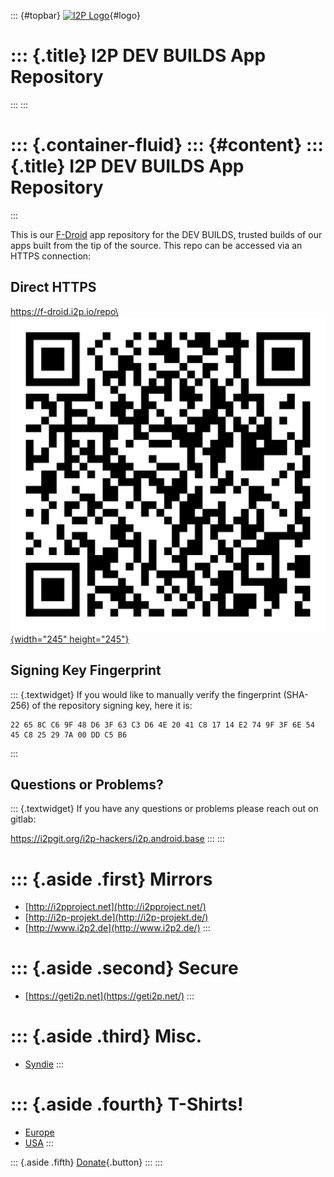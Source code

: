 ::: {#topbar}
[![I2P
Logo](i2plogo.png "The Invisible Internet Project (I2P)")](https://geti2p.net){#logo}

::: {.title}
I2P DEV BUILDS App Repository
=============================
:::
:::

::: {.container-fluid}
::: {#content}
::: {.title}
I2P DEV BUILDS App Repository
=============================
:::

This is our [F-Droid](https://f-droid.org) app repository for the DEV
BUILDS, trusted builds of our apps built from the tip of the source.
This repo can be accessed via an HTTPS connection:

Direct HTTPS
------------

[https://f-droid.i2p.io/repo\
![f-droid.i2p.io](/f-droid.i2p.io-QR.png){width="245"
height="245"}](https://f-droid.i2p.io/repo?fingerprint=22658CC69F48D63F63C3D64E2041C81714E2749F3F6E5445C825297A00DDC5B6)

Signing Key Fingerprint
-----------------------

::: {.textwidget}
If you would like to manually verify the fingerprint (SHA-256) of the
repository signing key, here it is:

    22 65 8C C6 9F 48 D6 3F 63 C3 D6 4E 20 41 C8 17 14 E2 74 9F 3F 6E 54 45 C8 25 29 7A 00 DD C5 B6
:::

Questions or Problems?
----------------------

::: {.textwidget}
If you have any questions or problems please reach out on gitlab:

<https://i2pgit.org/i2p-hackers/i2p.android.base>
:::
:::

::: {.aside .first}
Mirrors
=======

-   [http://i2pproject.net](http://i2pproject.net/)
-   [http://i2p-projekt.de](http://i2p-projekt.de/)
-   [http://www.i2p2.de](http://www.i2p2.de/)
:::

::: {.aside .second}
Secure
======

-   [https://geti2p.net](https://geti2p.net/)
:::

::: {.aside .third}
Misc.
=====

-   [Syndie](http://syndie.i2p2.de/)
:::

::: {.aside .fourth}
T-Shirts!
=========

-   [Europe](http://www.getdigital.de/products/I2P_Fanshirt/lng/en)
-   [USA](https://i2pshop.spreadshirt.com/)
:::

::: {.aside .fifth}
[Donate](https://geti2p.net/en/get-involved/donate){.button}
:::
:::
